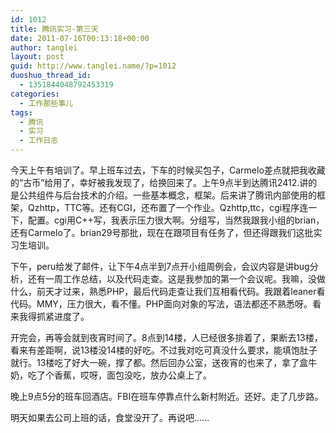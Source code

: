 ```yaml
---
id: 1012
title: 腾讯实习-第三天
date: 2011-07-16T00:13:18+00:00
author: tanglei
layout: post
guid: http://www.tanglei.name/?p=1012
duoshuo_thread_id:
  - 1351844048792453319
categories:
  - 工作那些事儿
tags:
  - 腾讯
  - 实习
  - 工作日志
---
```

今天上午有培训了。早上班车过去，下车的时候买包子，Carmelo差点就把我收藏的“古币”给用了，幸好被我发现了，给换回来了。上午9点半到达腾讯2412.讲的是公共组件与后台技术的介绍。一些基本概念，框架。后来讲了腾讯内部使用的框架，Qzhttp，TTC等。还有CGI，还布置了一个作业。Qzhttp,ttc，cgi程序连一下，配置。cgi用C++写，我表示压力很大啊。分组写，当然我跟我小组的brian，还有Carmelo了。brian29号那批，现在在跟项目有任务了，但还得跟我们这批实习生培训。

下午，peru给发了邮件，让下午4点半到7点开小组周例会，会议内容是讲bug分析，还有一周工作总结，以及代码走查。这是我参加的第一个会议呢。我嘛，没做什么，前天才过来，熟悉PHP，最后代码走查让我们互相看代码。我跟着leaner看代码。MMY，压力很大，看不懂。PHP面向对象的写法，语法都还不熟悉呀。看来我得抓紧进度了。

开完会，再等会就到夜宵时间了。8点到14楼，人已经很多排着了，果断去13楼，看来有差距啊，说13楼没14楼的好吃。不过我对吃可真没什么要求，能填饱肚子就行。13楼吃了好大一碗，撑了都。然后回办公室，送夜宵的也来了，拿了盒牛奶，吃了个香蕉，哎呀，面包没吃，放办公桌上了。

晚上9点5分的班车回酒店。FBI在班车停靠点什么新村附近。还好。走了几步路。

明天如果去公司上班的话，食堂没开了。再说吧……
